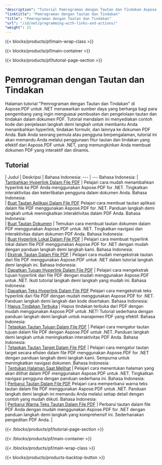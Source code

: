 ```yaml
---
"description": "Tutorial Pemrograman dengan Tautan dan Tindakan Aspose.PDF untuk .NET merupakan sumber daya yang komprehensif untuk menguasai pembuatan dan pengelolaan tautan interaktif dalam dokumen PDF."
"linktitle": "Pemrograman dengan Tautan dan Tindakan"
"title": "Pemrograman dengan Tautan dan Tindakan"
"url": "/id/net/programming-with-links-and-actions/"
"weight": 21
---
```


{{< blocks/products/pf/main-wrap-class >}}

{{< blocks/products/pf/main-container >}}

{{< blocks/products/pf/tutorial-page-section >}}

# Pemrograman dengan Tautan dan Tindakan

Halaman tutorial "Pemrograman dengan Tautan dan Tindakan" di Aspose.PDF untuk .NET menawarkan sumber daya yang berharga bagi para pengembang yang ingin menguasai pembuatan dan pengelolaan tautan dan tindakan dalam dokumen PDF. Tutorial mendalam ini menyediakan contoh kode dan penjelasan langkah demi langkah untuk membantu Anda menambahkan hyperlink, tindakan formulir, dan lainnya ke dokumen PDF Anda. Baik Anda seorang pemula atau pengguna berpengalaman, tutorial ini akan memandu Anda melalui penggunaan fitur tautan dan tindakan yang efektif dari Aspose.PDF untuk .NET, yang memungkinkan Anda membuat dokumen PDF yang interaktif dan dinamis.

## Tutorial
| Judul | Deskripsi |
Bahasa Indonesia: --- | --- Bahasa Indonesia: 
| [Tambahkan Hyperlink Dalam File PDF](./add-hyperlink/) | Pelajari cara mudah menambahkan hyperlink ke PDF Anda menggunakan Aspose.PDF for .NET. Tingkatkan interaktivitas dan keterlibatan pengguna dalam dokumen Anda. Bahasa Indonesia:  
| [Buat Tautan Aplikasi Dalam File PDF](./create-application-link/) Pelajari cara membuat tautan aplikasi dalam file PDF menggunakan Aspose.PDF for .NET. Panduan langkah demi langkah untuk meningkatkan interaktivitas dalam PDF Anda. Bahasa Indonesia:  
| [Buat Tautan Dokumen](./create-document-link/) | Temukan cara membuat tautan dokumen dalam PDF menggunakan Aspose.PDF untuk .NET. Tingkatkan navigasi dan interaktivitas dalam dokumen PDF Anda. Bahasa Indonesia:  
| [Buat Hyperlink Lokal Dalam File PDF](./create-local-hyperlink/) | Pelajari cara membuat hyperlink lokal dalam file PDF menggunakan Aspose.PDF for .NET dengan mudah dengan panduan langkah demi langkah kami. Bahasa Indonesia:  
| [Ekstrak Tautan Dalam File PDF](./extract-links/) | Pelajari cara mudah mengekstrak tautan dari file PDF menggunakan Aspose.PDF untuk .NET dalam tutorial langkah demi langkah ini. Bahasa Indonesia:  
| [Dapatkan Tujuan Hyperlink Dalam File PDF](./get-hyperlink-destinations/) | Pelajari cara mengekstrak tujuan hyperlink dari file PDF dengan mudah menggunakan Aspose.PDF untuk .NET. Ikuti tutorial langkah demi langkah yang mudah ini. Bahasa Indonesia:  
| [Dapatkan Teks Hyperlink Dalam File PDF](./get-hyperlink-text/) Pelajari cara mengekstrak teks hyperlink dari file PDF dengan mudah menggunakan Aspose.PDF for .NET. Panduan langkah demi langkah dan kode disertakan. Bahasa Indonesia:  
| [Hapus Tindakan Terbuka](./remove-open-action/) | Hapus tindakan terbuka dari PDF dengan mudah menggunakan Aspose.PDF untuk .NET! Tutorial sederhana dengan panduan langkah demi langkah untuk manajemen PDF yang efektif. Bahasa Indonesia:  
| [Tetapkan Tautan Tujuan Dalam File PDF](./set-destination-link/) | Pelajari cara mengatur tautan tujuan dalam file PDF dengan Aspose.PDF untuk .NET. Panduan langkah demi langkah untuk meningkatkan interaktivitas PDF Anda. Bahasa Indonesia:  
| [Tetapkan Tautan Target Dalam File PDF](./set-target-link/) | Pelajari cara mengatur tautan target secara efisien dalam file PDF menggunakan Aspose.PDF for .NET dengan panduan langkah demi langkah kami. Sempurna untuk meningkatkan navigasi dokumen. Bahasa Indonesia:  
| [Tentukan Halaman Saat Melihat](./specify-page-when-viewing/) | Pelajari cara menentukan halaman yang akan dilihat dalam PDF menggunakan Aspose.PDF untuk .NET. Tingkatkan navigasi pengguna dengan panduan sederhana ini. Bahasa Indonesia:  
| [Perbarui Tautan Dalam File PDF](./update-links/) Pelajari cara memperbarui warna teks tautan dalam file PDF menggunakan Aspose.PDF untuk .NET. Panduan langkah demi langkah ini memandu Anda melalui setiap detail dengan contoh yang mudah diikuti. Bahasa Indonesia:  
| [Perbarui Warna Teks Tautan Dalam File PDF](./update-link-text-color/) | Perbarui tautan dalam file PDF Anda dengan mudah menggunakan Aspose.PDF for .NET dengan panduan langkah demi langkah yang komprehensif ini. Sederhanakan pengeditan PDF Anda. |  

{{< /blocks/products/pf/tutorial-page-section >}}

{{< /blocks/products/pf/main-container >}}

{{< /blocks/products/pf/main-wrap-class >}}

{{< blocks/products/products-backtop-button >}}